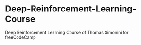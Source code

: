 # Deep-Reinforcement-Learning-Course
Deep Reinforcement Learning Course of Thomas Simonini for freeCodeCamp
